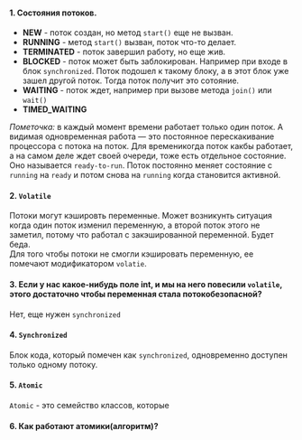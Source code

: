 #### 1. Состояния потоков.
*  __NEW__ - поток создан, но метод `start()` еще не вызван.
*  __RUNNING__ - метод `start()` вызван, поток что-то делает.
*  __TERMINATED__ - поток завершил работу, но еще жив.
*  __BLOCKED__ - поток может быть заблокирован. Например при входе в блок `synchronized`. Поток подошел к такому блоку, а в этот блок уже зашел другой поток. Тогда поток получит это сотояние.
*  __WAITING__ - поток ждет, например при вызове метода `join()` или `wait()`
*  __TIMED_WAITING__ 

_Пометочка:_ в каждый момент времени работает только один поток. А видимая одновременная работа —  это постоянное перескакивание процессора с потока на поток. Для временикогда поток 
какбы работает, а на самом деле ждет своей очереди, тоже есть отдельное состояние. Оно называется `ready-to-run`. Поток постоянно меняет состояние с `running` на `ready` и 
потом снова на `running` когда становится активной.

#### 2. `Volatile`
Потоки могут кэшировть переменные. Может возникунть ситуация когда один поток изменил переменную, а второй поток этого не заметил, потому что работал с закэшированной переменной. Будет беда.  
Для того чтобы потоки не смогли кэшировать переменную, ее помечают модификатором `volatie`.

#### 3. Если у нас какое-нибудь поле int, и мы на него повесили `volatile`, этого достаточно чтобы переменная стала потокобезопасной?
Нет, еще нужен `synchronized`

#### 4. `Synchronized`
Блок кода, который помечен как `synchronized`, одновременно доступен только одному потоку.

#### 5. `Atomic`
`Atomic` - это семейство классов, которые  

#### 6. Как работают атомики(алгоритм)?

